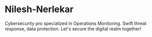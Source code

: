 # Nilesh-Nerlekar
Cybersecurity pro specialized in Operations Monitoring. Swift threat response, data protection. Let's secure the digital realm together!
